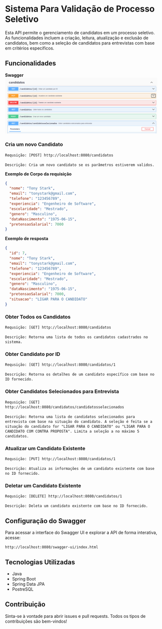 # Sistema Para Validação de Processo Seletivo

Esta API permite o gerenciamento de candidatos em um processo seletivo. As funcionalidades incluem a criação, leitura, atualização e exclusão de candidatos, bem como a seleção de candidatos para entrevistas com base em critérios específicos.

## Funcionalidades

**Swagger**
<img src="./github/swagger.png">

### Cria um novo Candidato

    Requsição: [POST] http://localhost:8080/candidatos

    Descrição: Cria um novo candidato se os parâmetros estiverem validos.

**Exemplo de Corpo da requisição**

```json
{
  "nome": "Tony Stark",
  "email": "tonystark@gmail.com",
  "telefone": "123456789",
  "experiencia": "Engenheiro de Software",
  "escolaridade": "Mestrado",
  "genero": "Masculino",
  "dataNascimento": "1975-06-15",
  "pretensaoSalarial": 7000
}
```
**Exemplo de resposta**
```json
{
  "id": 7,
  "nome": "Tony Stark",
  "email": "tonystark@gmail.com",
  "telefone": "123456789",
  "experiencia": "Engenheiro de Software",
  "escolaridade": "Mestrado",
  "genero": "Masculino",
  "dataNascimento": "1975-06-15",
  "pretensaoSalarial": 7000,
  "situacao": "LIGAR PARA O CANDIDATO"
}
```

### Obter Todos os Candidatos

    Requsição: [GET] http://localhost:8080/candidatos

    Descrição: Retorna uma lista de todos os candidatos cadastrados no sistema.

### Obter Candidato por ID

    Requsição: [GET] http://localhost:8080/candidatos/1

    Descrição: Retorna os detalhes de um candidato específico com base no ID fornecido.

### Obter Candidatos Selecionados para Entrevista

    Requsição: [GET] http://localhost:8080/candidatos/candidatosselecionados

    Descrição: Retorna uma lista de candidatos selecionados para entrevista com base na situação do candidato. A seleção é feita se a situação do candidato for "LIGAR PARA O CANDIDATO" ou "LIGAR PARA O CANDIDATO COM CONTRA PROPOSTA". Limita a seleção a no máximo 5 candidatos.

### Atualizar um Candidato Existente

    Requsição: [PUT] http://localhost:8080/candidatos/1

    Descrição: Atualiza as informações de um candidato existente com base no ID fornecido.

### Deletar um Candidato Existente

    Requsição: [DELETE] http://localhost:8080/candidatos/1

    Descrição: Deleta um candidato existente com base no ID fornecido.

## Configuração do Swagger

Para acessar a interface do Swagger UI e explorar a API de forma interativa, acesse:

    http://localhost:8080/swagger-ui/index.html

## Tecnologias Utilizadas

- Java
- Spring Boot
- Spring Data JPA
- PostreSQL


## Contribuição

Sinta-se à vontade para abrir issues e pull requests. Todos os tipos de contribuições são bem-vindos!
